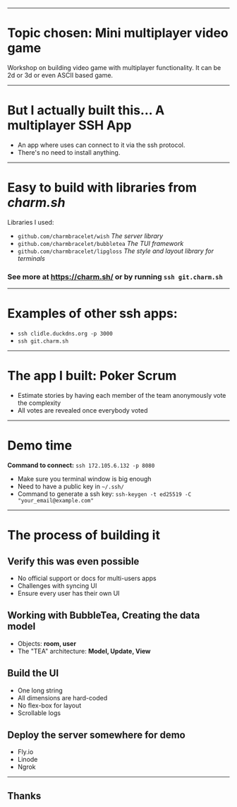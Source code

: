 
---

# Topic chosen: Mini multiplayer video game
Workshop on building video game with multiplayer functionality.
It can be 2d or 3d or even ASCII based game.

---

# But I actually built this... **A multiplayer SSH App**

- An app where uses can connect to it via the ssh protocol.
- There's no need to install anything.

---

# Easy to build with libraries from *charm.sh*

Libraries I used:
- `github.com/charmbracelet/wish` *The server library*
- `github.com/charmbracelet/bubbletea` *The TUI framework*
- `github.com/charmbracelet/lipgloss` *The style and layout library for terminals*

### See more at https://charm.sh/ or by running `ssh git.charm.sh`
---

# Examples of other ssh apps:

- `ssh clidle.duckdns.org -p 3000` 
- `ssh git.charm.sh`

---

# The app I built: Poker Scrum
- Estimate stories by having each member of the team anonymously vote the complexity
- All votes are revealed once everybody voted

---

# Demo time

**Command to connect:**
`ssh 172.105.6.132 -p 8080` 


- Make sure you terminal window is big enough
- Need to have a public key in `~/.ssh/`
- Command to generate a ssh key: `ssh-keygen -t ed25519 -C "your_email@example.com"` 

---

# The process of building it
 
## Verify this was even possible 
- No official support or docs for multi-users apps 
- Challenges with syncing UI
- Ensure every user has their own UI 

## Working with BubbleTea, Creating the data model
- Objects: **room, user**
- The "TEA" architecture: **Model, Update, View**

## Build the UI
- One long string
- All dimensions are hard-coded
- No flex-box for layout 
- Scrollable logs

## Deploy the server somewhere for demo
- Fly.io
- Linode
- Ngrok

---

## Thanks

